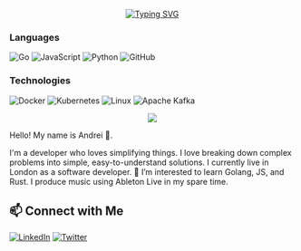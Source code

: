 <p align="center">
<!--   <a href="https://github.com/DenverCoder1/readme-typing-svg"><img src="https://readme-typing-svg.herokuapp.com?lines=Hello,+World!;I+love+coding!+I+enjoy+to+teach+people+how+code!;&center=true&width=600&height=80"></a> -->
<a href="https://git.io/typing-svg"><img src="https://readme-typing-svg.demolab.com?font=Play&pause=2000&color=24F753&width=600&lines=Hello+World!+ I+love+coding+and+enjoy+teach+people+to+code!" alt="Typing SVG" /></a>
</p>
<!-- 
<p>
<div align="center" target="_blank">
  <img src="https://img.shields.io/github/followers/AndreiLondon?style=social">
  </a>
</div>
</p> -->

### Languages

![Go](https://img.shields.io/badge/-Go-000?&logo=Go)
![JavaScript](https://img.shields.io/badge/-JavaScript-000?&logo=JavaScript)
![Python](https://img.shields.io/badge/-Python-000?&logo=Python)
![GitHub](https://img.shields.io/badge/-GitHub-181717?style=flat&logo=github&logoColor=white)


### Technologies

![Docker](https://img.shields.io/badge/-Docker-000?&logo=Docker)
![Kubernetes](https://img.shields.io/badge/-Kubernetes-000?&logo=Kubernetes)
![Linux](https://img.shields.io/badge/-Linux-000?&logo=Linux)
![Apache Kafka](https://img.shields.io/badge/Apache%20Kafka-000?&logo=apachekafka)


<p align="center"><img src="https://profile-counter.glitch.me/{andreilondon}/count.svg"></p>

Hello! My name is Andrei 👋.

I'm a developer who loves simplifying things. 
I love breaking down complex problems into simple, easy-to-understand solutions. 
I currently live in London as a software developer. 🌱 I’m interested to learn Golang, JS, and Rust. I produce music using Ableton Live in my spare time.



## 📫 Connect with Me
[![LinkedIn](https://img.shields.io/badge/-LinkedIn-0077B5?style=flat&logo=linkedin&logoColor=white)](https://www.linkedin.com/in/andrei-m-737512154/)
[![Twitter](https://img.shields.io/badge/-Twitter-1DA1F2?style=flat&logo=twitter&logoColor=white)](https://twitter.com/yourprofile)

<!---
AndreiLondon/AndreiLondon is a ✨ special ✨ repository because its `README.md` (this file) appears on your GitHub profile.
You can click the Preview link to take a look at your changes.
--->
